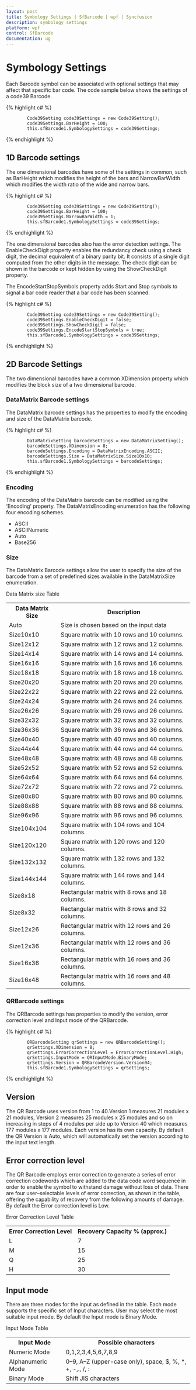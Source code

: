 ```yaml
---
layout: post
title: Symbology Settings | SfBarcode | wpf | Syncfusion
description: symbology settings
platform: wpf
control: SfBarcode
documentation: ug
---
```


# Symbology Settings

Each Barcode symbol can be associated with optional settings that may affect that specific bar code. The code sample below shows the settings of a code39 Barcode.

{% highlight c# %}

            Code39Setting code39Settings = new Code39Setting();
            code39Settings.BarHeight = 100;
            this.sfBarcode1.SymbologySettings = code39Settings;

{% endhighlight  %}

## 1D Barcode settings

The one dimensional barcodes have some of the settings in common, such as BarHeight which modifies the height of the bars and NarrowBarWidth which modifies the width ratio of the wide and narrow bars.

{% highlight c# %}

            Code39Setting code39Settings = new Code39Setting();
            code39Settings.BarHeight = 100;
            code39Settings.NarrowBarWidth = 1;
            this.sfBarcode1.SymbologySettings = code39Settings;


{% endhighlight  %}

The one dimensional barcodes also has the error detection settings. The EnableCheckDigit property enables the redundancy check using a check digit, the decimal equivalent of a binary parity bit. It consists of a single digit computed from the other digits in the message. The check digit can be shown in the barcode or kept hidden by using the ShowCheckDigit property.

The EncodeStartStopSymbols property adds Start and Stop symbols to signal a bar code reader that a bar code has been scanned.

{% highlight c# %}

            Code39Setting code39Settings = new Code39Setting();
            code39Settings.EnableCheckDigit = false;
            code39Settings.ShowCheckDigit = false;
            code39Settings.EncodeStartStopSymbols = true;
            this.sfBarcode1.SymbologySettings = code39Settings;

{% endhighlight %}

## 2D Barcode Settings

The two dimensional barcodes have a common XDimension property which modifies the block size of a two dimensional barcode.

### DataMatrix Barcode settings

The DataMatrix barcode settings has the properties to modify the encoding and size of the DataMatrix barcode.

{% highlight c# %}

            DataMatrixSetting barcodeSettings = new DataMatrixSetting();
            barcodeSettings.XDimension = 8;
            barcodeSettings.Encoding = DataMatrixEncoding.ASCII;
            barcodeSettings.Size = DataMatrixSize.Size10x10;
            this.sfBarcode1.SymbologySettings = barcodeSettings;

{% endhighlight  %}

### Encoding

The encoding of the DataMatrix barcode can be modified using the ‘Encoding’ property. The DataMatrixEncoding enumeration has the following four encoding schemes.

* ASCII
* ASCIINumeric
* Auto
* Base256

### Size

The DataMatrix Barcode settings allow the user to specify the size of the barcode from a set of predefined sizes available in the DataMatrixSize enumeration.

Data Matrix size Table

<table>
<tr>
<th>
Data Matrix Size</th><th>
Description</th></tr>
<tr>
<td>
Auto</td><td>
Size is chosen based on the input data</td></tr>
<tr>
<td>
Size10x10</td><td>
Square matrix with 10 rows and 10 columns.</td></tr>
<tr>
<td>
Size12x12</td><td>
Square matrix with 12 rows and 12 columns.</td></tr>
<tr>
<td>
Size14x14</td><td>
Square matrix with 14 rows and 14 columns.</td></tr>
<tr>
<td>
Size16x16</td><td>
Square matrix with 16 rows and 16 columns.</td></tr>
<tr>
<td>
Size18x18</td><td>
Square matrix with 18 rows and 18 columns.</td></tr>
<tr>
<td>
Size20x20</td><td>
Square matrix with 20 rows and 20 columns.</td></tr>
<tr>
<td>
Size22x22</td><td>
Square matrix with 22 rows and 22 columns.</td></tr>
<tr>
<td>
Size24x24</td><td>
Square matrix with 24 rows and 24 columns.</td></tr>
<tr>
<td>
Size26x26</td><td>
Square matrix with 26 rows and 26 columns.</td></tr>
<tr>
<td>
Size32x32</td><td>
Square matrix with 32 rows and 32 columns.</td></tr>
<tr>
<td>
Size36x36</td><td>
Square matrix with 36 rows and 36 columns.</td></tr>
<tr>
<td>
Size40x40</td><td>
Square matrix with 40 rows and 40 columns.</td></tr>
<tr>
<td>
Size44x44</td><td>
Square matrix with 44 rows and 44 columns.</td></tr>
<tr>
<td>
Size48x48</td><td>
Square matrix with 48 rows and 48 columns.</td></tr>
<tr>
<td>
Size52x52</td><td>
Square matrix with 52 rows and 52 columns.</td></tr>
<tr>
<td>
Size64x64</td><td>
Square matrix with 64 rows and 64 columns.</td></tr>
<tr>
<td>
Size72x72</td><td>
Square matrix with 72 rows and 72 columns.</td></tr>
<tr>
<td>
Size80x80</td><td>
Square matrix with 80 rows and 80 columns.</td></tr>
<tr>
<td>
Size88x88</td><td>
Square matrix with 88 rows and 88 columns.</td></tr>
<tr>
<td>
Size96x96</td><td>
Square matrix with 96 rows and 96 columns.</td></tr>
<tr>
<td>
Size104x104</td><td>
Square matrix with 104 rows and 104 columns.</td></tr>
<tr>
<td>
Size120x120</td><td>
Square matrix with 120 rows and 120 columns.</td></tr>
<tr>
<td>
Size132x132</td><td>
Square matrix with 132 rows and 132 columns.</td></tr>
<tr>
<td>
Size144x144</td><td>
Square matrix with 144 rows and 144 columns.</td></tr>
<tr>
<td>
Size8x18</td><td>
Rectangular matrix with 8 rows and 18 columns.</td></tr>
<tr>
<td>
Size8x32</td><td>
Rectangular matrix with 8 rows and 32 columns.</td></tr>
<tr>
<td>
Size12x26</td><td>
Rectangular matrix with 12 rows and 26 columns.</td></tr>
<tr>
<td>
Size12x36</td><td>
Rectangular matrix with 12 rows and 36 columns.</td></tr>
<tr>
<td>
Size16x36</td><td>
Rectangular matrix with 16 rows and 36 columns.</td></tr>
<tr>
<td>
Size16x48</td><td>
Rectangular matrix with 16 rows and 48 columns.</td></tr>
</table>


### QRBarcode settings

The QRBarcode settings has properties to modify the version, error correction level and Input mode of the QRBarcode.

{% highlight c# %}

            QRBarcodeSetting qrSettings = new QRBarcodeSetting();
            qrSettings.XDimension = 8;
            qrSettings.ErrorCorrectionLevel = ErrorCorrectionLevel.High;
            qrSettings.InputMode = QRInputMode.BinaryMode;
            qrSettings.Version = QRBarcodeVersion.Version04;
            this.sfBarcode1.SymbologySettings = qrSettings;

{% endhighlight  %}


## Version

The QR Barcode uses version from 1 to 40.Version 1 measures 21 modules x 21 modules, Version 2 measures 25 modules x 25 modules and so on increasing in steps of 4 modules per side up to Version 40 which measures 177 modules x 177 modules. Each version has its own capacity.  By default the QR Version is Auto, which will automatically set the version according to the input text length.

## Error correction level

The QR Barcode employs error correction to generate a series of error correction codewords which are added to the data code word sequence in order to enable the symbol to withstand damage without loss of data. There are four user–selectable levels of error correction, as shown in the table, offering the capability of recovery from the following amounts of damage. By default the Error correction level is Low.

Error Correction Level Table

<table>
<tr>
<th>
Error Correction Level</th><th>
Recovery Capacity % (approx.)</th></tr>
<tr>
<td>
L</td><td>
7</td></tr>
<tr>
<td>
M</td><td>
15</td></tr>
<tr>
<td>
Q</td><td>
25</td></tr>
<tr>
<td>
H</td><td>
30</td></tr>
</table>

## Input mode

There are three modes for the input as defined in the table. Each mode supports the specific set of Input characters. User may select the most suitable input mode. By default the Input mode is Binary Mode.

Input Mode Table

<table>
<tr>
<th>
Input Mode</th><th>
Possible characters</th></tr>
<tr>
<td>
Numeric Mode</td><td>
0,1,2,3,4,5,6,7,8,9</td></tr>
<tr>
<td>
Alphanumeric Mode</td><td>
0–9, A–Z (upper-case only), space, $, %, *, +, -,., /, :</td></tr>
<tr>
<td>
Binary Mode</td><td>
Shift JIS characters</td></tr>
</table>
